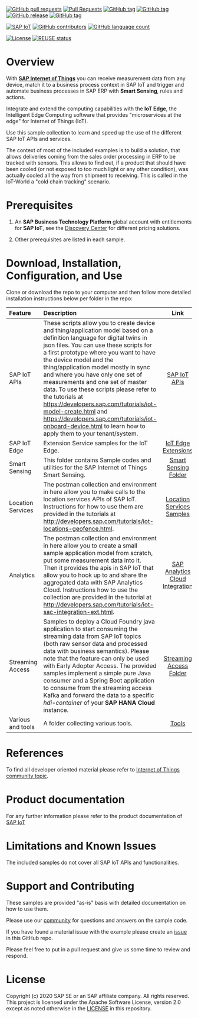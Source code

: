
[![GitHub pull requests](https://img.shields.io/github/issues-pr-raw/SAP-Samples/sap-iot-samples)](https://github.com/SAP-samples/sap-iot-samples/pulls?q=is%3Aopen+is%3Apr)
[![Pull Requests](https://img.shields.io/github/issues-pr-closed-raw/SAP-Samples/sap-iot-samples)](https://github.com/SAP-samples/sap-iot-samples/pulls?q=is%3Apr+is%3Aclosed)
[![GitHub tag](https://img.shields.io/github/issues-closed-raw/SAP-Samples/sap-iot-samples)](https://github.com/SAP-Samples/sap-iot-samples/issues?q=is%3Aopen+is%3Apr)
[![GitHub tag](https://img.shields.io/github/issues-raw/SAP-Samples/sap-iot-samples)](https://github.com/SAP-Samples/sap-iot-samples/issues?q=is%3Apr+is%3Aclosed)
[![GitHub release](https://img.shields.io/github/release/SAP-Samples/sap-iot-samples)](https://github.com/SAP-Samples/sap-iot-samples/releases/)
[![GitHub tag](https://img.shields.io/github/tag/SAP-Samples/sap-iot-samples)](https://github.com/SAP-Samples/sap-iot-samples/tags/)

[![SAP IoT](https://img.shields.io/badge/SAP%20Internet%20of%20Things-Samples-blue)](https://github.com/SAP-samples/sap-iot-samples)
[![GitHub contributors](https://img.shields.io/github/contributors-anon/SAP-Samples/sap-iot-samples)](https://github.com/SAP-samples/sap-iot-samples/graphs/contributors)
[![GitHub language count](https://img.shields.io/github/languages/count/SAP-Samples/sap-iot-samples)](https://github.com/SAP-samples/sap-iot-samples)

[![License](https://img.shields.io/badge/License-Apache%202.0-blue.svg)](https://opensource.org/licenses/Apache-2.0)
[![REUSE status](https://api.reuse.software/badge/github.com/SAP-samples/sap-iot-samples)](https://api.reuse.software/info/github.com/SAP-samples/sap-iot-samples)

# Overview 

With **[SAP Internet of Things](https://www.sap.com/products/iot-data-services.html)** you can receive measurement data from any device, match it to a business process context in SAP IoT and trigger and automate business processes in SAP ERP with **Smart Sensing**, rules and actions.

Integrate and extend the computing capabilities with the **IoT Edge**, the Intelligent Edge Computing software that provides "microservices at the edge" for Internet of Things (IoT).

Use this sample collection to learn and speed up the use of the different SAP IoT APIs and services.

The context of most of the included examples is to build a solution, that allows deliveries coming from the sales order processing in ERP to be tracked with sensors. This allows to find out, if a product that should have been cooled (or not exposed to too much light or any other condition), was actually cooled all the way from shipment to receiving. This is called in the IoT-World a "cold chain tracking" scenario.

# Prerequisites

1. An **SAP Business Technology Platform** global account with entitlements for **SAP IoT**, see the [Discovery Center](https://discovery-center.cloud.sap/#/serviceCatalog/sap-iot?tab=service_plan&region=all&service_plan=one-product) for different pricing solutions.

2. Other prerequisites are listed in each sample.

# Download, Installation, Configuration, and Use

Clone or download the repo to your computer and then follow more detailed installation instructions below per folder in the repo:

| Feature      | Description      | Link          |
| :------------- | :------------- | :-------------: |
| SAP IoT APIs | These scripts allow you to create device and thing/application model based on a definition language for digital twins in json files. You can use these scripts for a first prototype where you want to have the device model and the thing/application model mostly in sync and where you have only one set of measurements and one set of master data. To use these scripts please refer to the tutorials at https://developers.sap.com/tutorials/iot-model-create.html and https://developers.sap.com/tutorials/iot-onboard-device.html to learn how to apply them to your tenant/system. | [SAP IoT APIs](iot-bootstrap-scripts)  |
| SAP IoT Edge | Extension Service samples for the IoT Edge. | [IoT Edge Extensions](iot-edge-samples)  |
| Smart Sensing | This folder contains Sample codes and utilities for the SAP Internet of Things Smart Sensing. |  [Smart Sensing Folder](iot-smart-sensing-samples)  |
| Location Services | The postman collection and environment in here allow you to make calls to the location services APIs of SAP IoT. Instructions for how to use them are provided in the tutorials at http://developers.sap.com/tutorials/iot-locations-geofence.html. |  [Location Services Samples](iot-location-services-samples)  |
| Analytics | The postman collection and environment in here allow you to create a small sample application model from scratch, put some measurement data into it. Then it provides the apis in SAP IoT that allow you to hook up to and share the aggregated data with SAP Analytics Cloud. Instructions how to use the collection are provided in the tutorial at http://developers.sap.com/tutorials/iot-sac-integration-ext.html. |  [SAP Analytics Cloud Integration](iot-sac-integration-samples) |
| Streaming Access |  Samples to deploy a Cloud Foundry java application to start consuming the streaming data from SAP IoT topics (both raw sensor data and processed data with business semantics). Please note that the feature can only be used with Early Adopter Access. The provided samples implement a simple pure Java consumer and a Spring Boot application to consume from the streaming access Kafka and forward the data to a specific _hdi-container_ of your **SAP HANA Cloud** instance.  |    [Streaming Access Folder](iot-streaming-access-samples) |
| Various and tools | A folder collecting various tools. | [Tools](tools)  |


# References

To find all developer oriented material please refer to [Internet of Things community topic](https://community.sap.com/topics/internet-of-things).

# Product documentation

For any further information please refer to the product documentation of [SAP IoT](https://help.sap.com/viewer/p/SAP_IoT)

# Limitations and Known Issues

The included samples do not cover all SAP IoT APIs and functionalities.

# Support and Contributing

These samples are provided "as-is" basis with detailed documentation on how to use them.

Please use our [community](https://answers.sap.com/tags/73554900100800002247) for questions and answers on the sample code.

If you have found a material issue with the example please create an [issue](https://github.com/SAP-samples/sap-iot-samples/issues) in this GitHub repo.

Please feel free to put in a pull request and give us some time to review and respond.

# License

Copyright (c) 2020 SAP SE or an SAP affiliate company. All rights reserved. This project is licensed under the Apache Software License, version 2.0 except as noted otherwise in the [LICENSE](https://github.com/SAP-samples/sap-iot-samples/LICENSES/Apache-2.0.txt) in this repository.
